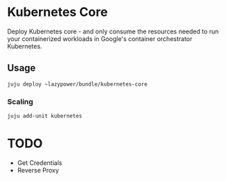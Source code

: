 # Kubernetes Core

Deploy Kubernetes core - and only consume the resources needed to
run your containerized workloads in Google's container orchestrator
Kubernetes. 

## Usage

    juju deploy ~lazypower/bundle/kubernetes-core

### Scaling

    juju add-unit kubernetes

# TODO

- Get Credentials
- Reverse Proxy



    
